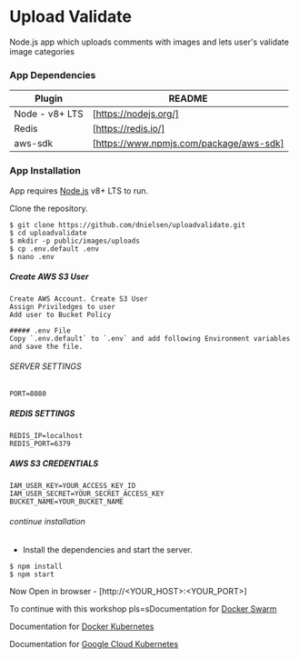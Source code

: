 # Upload Validate
Node.js app which uploads comments with images and lets user's validate image categories 

### App Dependencies

| Plugin | README |
| ------ | ------ |
| Node - v8+ LTS | [https://nodejs.org/] |
| Redis | [https://redis.io/] |
| aws-sdk | [https://www.npmjs.com/package/aws-sdk] |

### App Installation

App requires [Node.js](https://nodejs.org/) v8+ LTS to run.

Clone the repository.

```
$ git clone https://github.com/dnielsen/uploadvalidate.git
$ cd uploadvalidate
$ mkdir -p public/images/uploads
$ cp .env.default .env
$ nano .env
```
##### Create AWS S3 User
```
Create AWS Account. Create S3 User
Assign Priviledges to user
Add user to Bucket Policy

##### .env File
Copy `.env.default` to `.env` and add following Environment variables and save the file.

```
###### SERVER SETTINGS
```
PORT=8080
```
##### REDIS SETTINGS
```
REDIS_IP=localhost
REDIS_PORT=6379
```

##### AWS S3 CREDENTIALS
```
IAM_USER_KEY=YOUR_ACCESS_KEY_ID
IAM_USER_SECRET=YOUR_SECRET_ACCESS_KEY
BUCKET_NAME=YOUR_BUCKET_NAME
```

###### continue installation
- Install the dependencies and start the server.
```
$ npm install
$ npm start
```

Now Open in browser - [http://<YOUR_HOST>:<YOUR_PORT>]

To continue with this workshop pls=sDocumentation for [Docker Swarm](/DOCKER-SWARM.md)

Documentation for [Docker Kubernetes](/DOCKER-KUBERNETES.md)

Documentation for [Google Cloud Kubernetes](/GOOGLE-CLOUD-KUBERNETES.md)
